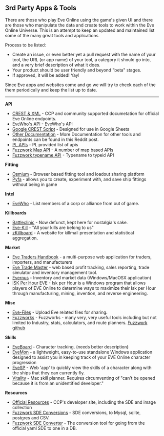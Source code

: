 ## 3rd Party Apps & Tools

There are those who play Eve Online using the game's given UI and there are those who manipulate the data and create tools to work within the Eve Online Universe. This is an attempt to keep an updated and maintained list some of the many great tools and applications.

Process to be listed:

* Create an issue, or even better yet a pull request with the name of your tool, the URL (or app name) of your tool, a category it should go into, and a very brief description of what it does.
* Your product should be user friendly and beyond "beta" stages.
* If approved, it will be added! Yay!

Since Eve apps and websites come and go we will try to check each of the them periodically and keep the list up to date.

***

**API**

* [CREST & XML](https://eveonline-third-party-documentation.readthedocs.org/en/latest/index.html) - CCP and community supported documetation for official Eve Online endpoints.
* [EveWho's API](http://evewho.com/faq/) - EveWho's API
* [Google CREST Script](https://github.com/nuadi/googlecrestscript) - Designed for use in Google Sheets
* [Other Documentation](https://www.reddit.com/r/evetech/comments/4mwgb7/documentation/) - More Documentation for other tools and endpoints can be found in this Reddit post.
* [PL APIs](https://tools.pandemic-legion.pl/api/) - PL provided list of apis
* [Fuzzwork Map API](https://www.fuzzwork.co.uk/tools/api-map-data/) - A number of map based APIs
* [Fuzzwork typename API](https://www.fuzzwork.co.uk/tools/api-typename-to-typeid/) - Typename to typeid API


**Fitting**

* [Osmium](https://o.smium.org/) - Browser based fitting tool and loadout sharing platform
* [Pyfa](https://github.com/pyfa-org/Pyfa/releases) -  allows you to create, experiment with, and save ship fittings without being in game

**Intel**

* [EveWho](http://evewho.com) - List members of a corp or alliance from out of game.

**Killboards**

* [Battleclinic](http://www.battleclinic.com/) - Now defunct, kept here for nostalgia's sake.
* [Eve-Kill](https://eve-kill.net/) - "All your kills are belong to us"
* [zKillboard](https://zkillboard.com) - A website for killmail presentation and statistical aggregation.

**Market**

* [Eve Traders Handbook](http://matthewpennell.github.io/eve-traders-handbook/) - a multi-purpose web application for traders, importers, and manufacturers 
* [Eve Trade Master](http://evetrademaster.com) - web based profit tracking, sales reporting, trade simulator and inventory management tool.
* [Evernus](http://evernus.com/) - Inventory and market data (Windows/MacOSX application)
* [ISK Per Hour](https://eveiph.github.io/) EVE - Isk per Hour is a Windows program that allows players of EVE Online to determine ways to maximize their Isk per Hour through manufacturing, mining, invention, and reverse engineering.

**Misc**

* [Eve-Files](http://www.eve-files.com/) - Upload Eve related files for sharing.
* [Fuzzworks](http://www.fuzzwork.co.uk) - Fuzzworks - many very, very useful tools including but not limited to Industry, stats, calculators, and route planners. [Fuzzwork github](https://github.com/fuzzysteve/)

**Skills**

* [EveBoard](http://eveboard.com/) - Character tracking. (needs better description)
* [EveMon](https://evemondevteam.github.io/evemon/) - a lightweight, easy-to-use standalone Windows application designed to assist you in keeping track of your EVE Online character progression
* [EveSP](https://evesp.com/) - Web 'app' to quickly view the skills of a character along with the ships that they can currently fly. 
* [Vitality](https://github.com/sixones/vitality/releases) - Mac skill planner. Requires circumventing of "can’t be opened because it is from an unidentified developer."

**Resources**

* [Official Resources](https://developers.eveonline.com/resource/resources) - CCP's developer site, including the SDE and image collection
* [Fuzzwork SDE Conversions](https://www.fuzzwork.co.uk/dump/) - SDE conversions, to Mysql, sqlite, postgres and CSV.
* [Fuzzwork SDE Converter](https://github.com/fuzzysteve/yamlloader) - The conversion tool for going from the official yaml SDE to one in a DB.
